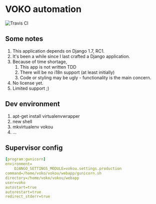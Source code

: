 # VOKO automation
![Travis CI](https://api.travis-ci.org/rikva/vokou.svg)
## Some notes
1. This application depends on Django 1.7, RC1.
2. It's been a while since I last crafted a Django application. 
2. Because of time shortage,
   1. This app is not written TDD
   2. There will be no i18n support (at least initially)
   3. Code or styling may be ugly - functionality is the main concern.
3. No license yet.
4. Limited support ;)

## Dev environment

1. apt-get install virtualenvwrapper
2. new shell
3. mkvirtualenv vokou
4. ...

## Supervisor config
```yaml
[program:gunicorn]
environment=
    DJANGO_SETTINGS_MODULE=vokou.settings.production
command=/home/voko/vokou/webapp/gunicorn.sh
directory=/home/voko/vokou/webapp
user=voko
autostart=true
autorestart=true
redirect_stderr=true
```
